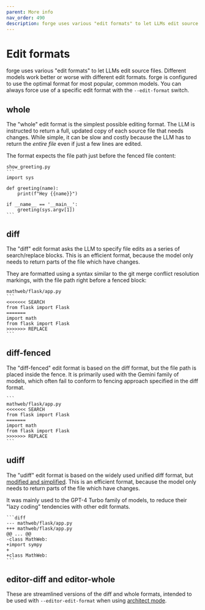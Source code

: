 ```yaml
---
parent: More info
nav_order: 490
description: forge uses various "edit formats" to let LLMs edit source files.
---
```


# Edit formats

forge uses various "edit formats" to let LLMs edit source files.
Different models work better or worse with different edit formats.
forge is configured to use the optimal format for most popular, common models.
You can always force use of a specific edit format with 
the `--edit-format` switch.

## whole

The "whole" edit format is the simplest possible editing format.
The LLM is instructed to return a full, updated
copy of each source file that needs changes.
While simple, it can be slow and costly because the LLM has to return
the *entire file* even if just a few lines are edited.

The format expects the file path just before the fenced file content:

````
show_greeting.py
```
import sys

def greeting(name):
    print(f"Hey {{name}}")

if __name__ == '__main__':
    greeting(sys.argv[1])
```
````


## diff

The "diff" edit format asks the LLM to specify file edits as a series of search/replace blocks.
This is an efficient format, because the model only needs to return parts of the file
which have changes.

They are formatted using a syntax similar to the git merge conflict resolution markings,
with the file path right before a fenced block:

````
mathweb/flask/app.py
```
<<<<<<< SEARCH
from flask import Flask
=======
import math
from flask import Flask
>>>>>>> REPLACE
```
````

## diff-fenced

The "diff-fenced" edit format is based on the diff format, but
the file path is placed inside the fence.
It is primarily used with the Gemini family of models,
which often fail to conform to fencing approach specified in the diff format.

````
```
mathweb/flask/app.py
<<<<<<< SEARCH
from flask import Flask
=======
import math
from flask import Flask
>>>>>>> REPLACE
```
````

## udiff

The "udiff" edit format is based on the widely used unified diff format,
but [modified and simplified](/2023/12/21/unified-diffs.html).
This is an efficient format, because the model only needs to return parts of the file
which have changes.

It was mainly used to the GPT-4 Turbo family of models,
to reduce their "lazy coding" tendencies with other edit formats.


````
```diff
--- mathweb/flask/app.py
+++ mathweb/flask/app.py
@@ ... @@
-class MathWeb:
+import sympy
+
+class MathWeb:
```
````

## editor-diff and editor-whole

These are streamlined versions of the diff and whole formats, intended to be used
with `--editor-edit-format` when using
[architect mode](/docs/usage/modes.html).
